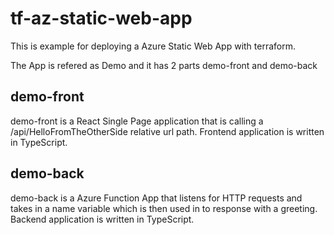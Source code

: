 # tf-az-static-web-app

This is example for deploying a Azure Static Web App with terraform.

The App is refered as Demo and it has 2 parts demo-front and demo-back

## demo-front
demo-front is a React Single Page application that is calling a /api/HelloFromTheOtherSide relative url path. Frontend application is written in TypeScript.

## demo-back
demo-back is a Azure Function App that listens for HTTP requests and takes in a name variable which is then used in to response with a greeting. Backend application is written in TypeScript.